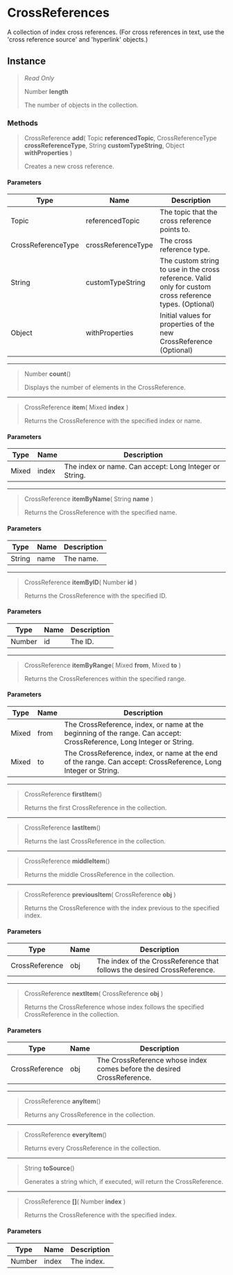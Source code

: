# CrossReferences
A collection of index cross references. (For cross references in text, use the 'cross reference source' and 'hyperlink' objects.)

## Instance
> *Read Only* 
> 
> Number **length** 
>
> The number of objects in the collection.

### Methods
> CrossReference **add**( Topic **referencedTopic**, CrossReferenceType **crossReferenceType**, String **customTypeString**, Object **withProperties** )
> 
> Creates a new cross reference.
#### Parameters
| Type | Name | Description |
|---|---|---|
| Topic | referencedTopic | The topic that the cross reference points to. |
| CrossReferenceType | crossReferenceType | The cross reference type. |
| String | customTypeString | The custom string to use in the cross reference. Valid only for custom cross reference types. (Optional) |
| Object | withProperties | Initial values for properties of the new CrossReference (Optional) |

*** 
> Number **count**()
> 
> Displays the number of elements in the CrossReference.
*** 
> CrossReference **item**( Mixed **index** )
> 
> Returns the CrossReference with the specified index or name.
#### Parameters
| Type | Name | Description |
|---|---|---|
| Mixed | index | The index or name. Can accept: Long Integer or String. |

*** 
> CrossReference **itemByName**( String **name** )
> 
> Returns the CrossReference with the specified name.
#### Parameters
| Type | Name | Description |
|---|---|---|
| String | name | The name. |

*** 
> CrossReference **itemByID**( Number **id** )
> 
> Returns the CrossReference with the specified ID.
#### Parameters
| Type | Name | Description |
|---|---|---|
| Number | id | The ID. |

*** 
> CrossReference **itemByRange**( Mixed **from**, Mixed **to** )
> 
> Returns the CrossReferences within the specified range.
#### Parameters
| Type | Name | Description |
|---|---|---|
| Mixed | from | The CrossReference, index, or name at the beginning of the range. Can accept: CrossReference, Long Integer or String. |
| Mixed | to | The CrossReference, index, or name at the end of the range. Can accept: CrossReference, Long Integer or String. |

*** 
> CrossReference **firstItem**()
> 
> Returns the first CrossReference in the collection.
*** 
> CrossReference **lastItem**()
> 
> Returns the last CrossReference in the collection.
*** 
> CrossReference **middleItem**()
> 
> Returns the middle CrossReference in the collection.
*** 
> CrossReference **previousItem**( CrossReference **obj** )
> 
> Returns the CrossReference with the index previous to the specified index.
#### Parameters
| Type | Name | Description |
|---|---|---|
| CrossReference | obj | The index of the CrossReference that follows the desired CrossReference. |

*** 
> CrossReference **nextItem**( CrossReference **obj** )
> 
> Returns the CrossReference whose index follows the specified CrossReference in the collection.
#### Parameters
| Type | Name | Description |
|---|---|---|
| CrossReference | obj | The CrossReference whose index comes before the desired CrossReference. |

*** 
> CrossReference **anyItem**()
> 
> Returns any CrossReference in the collection.
*** 
> CrossReference **everyItem**()
> 
> Returns every CrossReference in the collection.
*** 
> String **toSource**()
> 
> Generates a string which, if executed, will return the CrossReference.
*** 
> CrossReference **[]**( Number **index** )
> 
> Returns the CrossReference with the specified index.
#### Parameters
| Type | Name | Description |
|---|---|---|
| Number | index | The index. |


